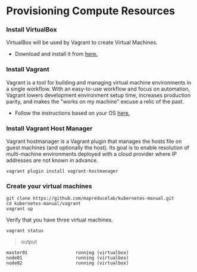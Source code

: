 # Provisioning Compute Resources

### Install VirtualBox

VirtualBox will be used by Vagrant to create Virtual Machines.

- Download and install it from [here.](https://www.virtualbox.org/wiki/Downloads)

### Install Vagrant

Vagrant is a tool for building and managing virtual machine environments in a single workflow. With an easy-to-use workflow and focus on automation, Vagrant lowers development environment setup time, increases production parity, and makes the "works on my machine" excuse a relic of the past.

- Follow the instructions based on your OS [here.](https://www.vagrantup.com/docs/installation/)

### Install Vagrant Host Manager

Vagrant hostmanager is a Vagrant plugin that manages the hosts file on guest machines (and optionally the host). Its goal is to enable resolution of multi-machine environments deployed with a cloud provider where IP addresses are not known in advance.

```
vagrant plugin install vagrant-hostmanager
```

### Create your virtual machines

```
git clone https://github.com/mapreducelab/kubernetes-manual.git
cd kubernetes-manual/vagrant
vagrant up
```

Verify that you have three virtual machines.

```
vagrant status
```

> output

```
master01                  running (virtualbox)
node01                    running (virtualbox)
node02                    running (virtualbox)
```
